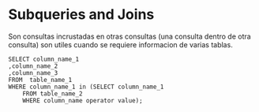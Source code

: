# Subqueries and Joins

Son consultas incrustadas en otras consultas (una consulta dentro de otra consulta) son utiles cuando se requiere informacion de varias tablas.

~~~~Mysql
SELECT column_name_1
,column_name_2
,column_name_3
FROM  table_name_1
WHERE column_name_1 in (SELECT column_name_1
    FROM table_name_2
    WHERE column_name operator value);
~~~~
